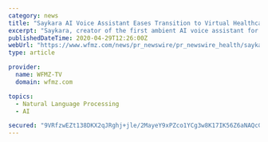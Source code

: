 ```yaml
---
category: news
title: "Saykara AI Voice Assistant Eases Transition to Virtual Healthcare"
excerpt: "Saykara, creator of the first ambient AI voice assistant for medical exam room conversations, today announced it has added a telehealth on-ramp to make"
publishedDateTime: 2020-04-29T12:26:00Z
webUrl: "https://www.wfmz.com/news/pr_newswire/pr_newswire_health/saykara-ai-voice-assistant-eases-transition-to-virtual-healthcare/article_0f4573e4-e2a2-54bc-acad-952d7eaf1831.html"
type: article

provider:
  name: WFMZ-TV
  domain: wfmz.com

topics:
  - Natural Language Processing
  - AI

secured: "9VRfzwEZt138DKX2qJRghj+jle/2MayeY9xPZco1YCg3w8K17IK56Z6aNAQcGFfktO+rJxdYCxVoNk15tT4aiOxl4m8qEuGssXRi0uIs7o4H9cQolx9rcl48FOM5vralas1W9ZBBlQU/mAjvk7fOS9EUDE4qpx5cDlq/SFDAOnIQREtjt2yCc8lTRXssyas8uu3DUyq2UdROUQku+P8qQiDOUYTEKoiBw955nNt0l1+AMREausrmC2HT3mEZKuUyYuONdZ7SXz10GWFQxf/HZgMkMRthDcNe1Jrp14KXQhtUXlo5IyPrs/1t31sqZhpc;4YA6v9QgNT/t7PWe/y+iGg=="
---
```


